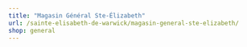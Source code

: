 ```yaml
---
title: "Magasin Général Ste-Élizabeth"
url: /sainte-elisabeth-de-warwick/magasin-general-ste-elizabeth/
shop: general
---
```

